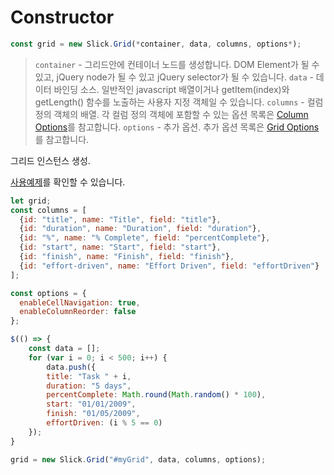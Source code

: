 # Constructor

```javascript
const grid = new Slick.Grid(*container, data, columns, options*);
```

> `container` - 그리드안에 컨테이너 노드를 생성합니다. DOM Element가 될 수 있고, jQuery node가 될 수 있고 jQuery selector가 될 수 있습니다. `data` - 데이터 바인딩 소스. 일반적인 javascript 배열이거나 getItem(index)와 getLength() 함수를 노출하는 사용자 지정 객체일 수 있습니다. `columns` - 컬럼 정의 객체의 배열. 각 컬럼 정의 객체에 포함할 수 있는 옵션 목록은 [Column Options](https://github.com/6pac/SlickGrid/wiki/Column-Options)를 참고합니다. `options` - 추가 옵션. 추가 옵션 목록은 [Grid Options](https://github.com/6pac/SlickGrid/wiki/Grid-Options)를 참고합니다.

그리드 인스턴스 생성.

[사용예제](https://mleibman.github.io/SlickGrid/examples/example1-simple.html)를 확인할 수 있습니다.

```javascript
let grid;
const columns = [
  {id: "title", name: "Title", field: "title"},
  {id: "duration", name: "Duration", field: "duration"},
  {id: "%", name: "% Complete", field: "percentComplete"},
  {id: "start", name: "Start", field: "start"},
  {id: "finish", name: "Finish", field: "finish"},
  {id: "effort-driven", name: "Effort Driven", field: "effortDriven"}
];

const options = {
  enableCellNavigation: true,
  enableColumnReorder: false
};

$(() => {
	const data = [];
	for (var i = 0; i < 500; i++) {
		data.push({
	    title: "Task " + i,
	    duration: "5 days",
	    percentComplete: Math.round(Math.random() * 100),
	    start: "01/01/2009",
	    finish: "01/05/2009",
	    effortDriven: (i % 5 == 0)
	});
}

grid = new Slick.Grid("#myGrid", data, columns, options);
```
